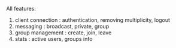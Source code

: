 

All features:
1) client connection : authentication, removing multiplicity, logout 
2) messaging : broadcast, private, group
3) group management : create, join, leave
4) stats : active users, groups info

